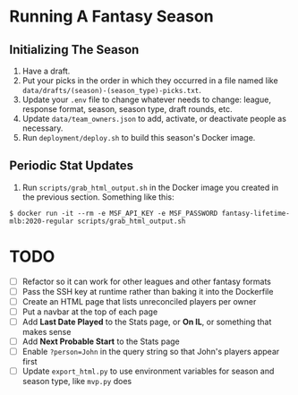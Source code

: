 # Running A Fantasy Season

## Initializing The Season

1. Have a draft.
1. Put your picks in the order in which they occurred in a file named like `data/drafts/(season)-(season_type)-picks.txt`.
1. Update your `.env` file to change whatever needs to change: league, response format, season, season type, draft rounds, etc.
1. Update `data/team_owners.json` to add, activate, or deactivate people as necessary.
1. Run `deployment/deploy.sh` to build this season's Docker image.

## Periodic Stat Updates

1. Run `scripts/grab_html_output.sh` in the Docker image you created in the previous section. Something like this:

```shell
$ docker run -it --rm -e MSF_API_KEY -e MSF_PASSWORD fantasy-lifetime-mlb:2020-regular scripts/grab_html_output.sh
```

# TODO

- [ ] Refactor so it can work for other leagues and other fantasy formats
- [ ] Pass the SSH key at runtime rather than baking it into the Dockerfile
- [ ] Create an HTML page that lists unreconciled players per owner
- [ ] Put a navbar at the top of each page
- [ ] Add **Last Date Played** to the Stats page, or **On IL**, or something that makes sense
- [ ] Add **Next Probable Start** to the Stats page
- [ ] Enable `?person=John` in the query string so that John's players appear first
- [ ] Update `export_html.py` to use environment variables for season and season type, like `mvp.py` does